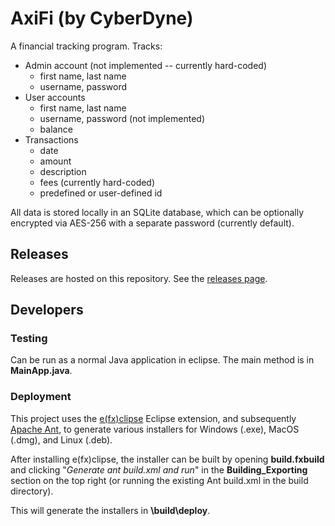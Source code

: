 # AxiFi (by CyberDyne)

A financial tracking program. Tracks:
- Admin account (not implemented -- currently hard-coded)
    - first name, last name
    - username, password
- User accounts
    - first name, last name
    - username, password (not implemented)
    - balance
- Transactions
    - date
    - amount
    - description
    - fees (currently hard-coded)
    - predefined or user-defined id

All data is stored locally in an SQLite database, which can be optionally encrypted via AES-256 with a separate password (currently default).

## Releases
Releases are hosted on this repository. See the [releases page](https://github.com/mccallum-sgd/AxiFi/releases).

## Developers

### Testing
Can be run as a normal Java application in eclipse. The main method is in **MainApp.java**.

### Deployment
This project uses the  [e(fx)clipse](https://www.eclipse.org/efxclipse/index.html) Eclipse extension, and subsequently [Apache Ant](https://ant.apache.org/), to generate various installers for Windows (.exe), MacOS (.dmg), and Linux (.deb).

After installing e(fx)clipse, the installer can be built by opening **build.fxbuild** and clicking "_Generate ant build.xml and run_" in the **Building_Exporting** section on the top right (or running the existing Ant build.xml in the build directory).

This will generate the installers in **\build\deploy**.
